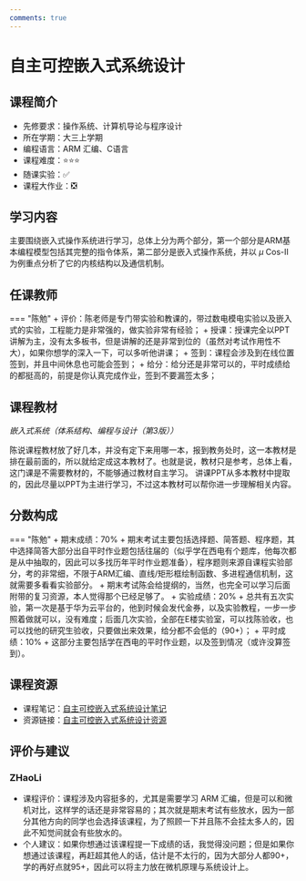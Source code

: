 ```yaml
---
comments: true
---
```

# 自主可控嵌入式系统设计

## 课程简介
+ 先修要求：操作系统、计算机导论与程序设计
+ 所在学期：大三上学期
+ 编程语言：ARM 汇编、C语言
+ 课程难度：:star::star::star:
+ 随课实验：:white_check_mark:
+ 课程大作业：:negative_squared_cross_mark:

## 学习内容
主要围绕嵌入式操作系统进行学习，总体上分为两个部分，第一个部分是ARM基本编程模型包括其完整的指令体系，第二部分是嵌入式操作系统，并以 $\mu$ Cos-II 为例重点分析了它的内核结构以及通信机制。

## 任课教师

=== "陈勉"
    + 评价：陈老师是专门带实验和教课的，带过数电模电实验以及嵌入式的实验，工程能力是非常强的，做实验非常有经验；
    + 授课：授课完全以PPT讲解为主，没有太多板书，但是讲解的还是非常到位的（虽然对考试作用性不大），如果你想学的深入一下，可以多听他讲课；
    + 签到：课程会涉及到在线位置签到，并且中间休息也可能会签到；
    + 给分：给分还是非常可以的，平时成绩给的都挺高的，前提是你认真完成作业，签到不要漏签太多；

## 课程教材

*嵌入式系统（体系结构、编程与设计（第3版））*

陈说课程教材放了好几本，并没有定下来用哪一本，报到教务处时，这一本教材是排在最前面的，所以就给定成这本教材了。也就是说，教材只是参考，总体上看，这门课是不需要教材的，不能够通过教材自主学习。
讲课PPT从多本教材中提取的，因此尽量以PPT为主进行学习，不过这本教材可以帮你进一步理解相关内容。

## 分数构成

=== "陈勉"
    + 期末成绩：70%
        + 期末考试主要包括选择题、简答题、程序题，其中选择简答大部分出自平时作业题包括往届的（似乎学在西电有个题库，他每次都是从中抽取的，因此可以多找历年平时作业题准备），程序题则来源自课程实验部分，考的非常细，不限于ARM汇编、直线/矩形框绘制函数、多进程通信机制，这就需要多看看实验部分。
        + 期末考试陈会给提纲的，当然，也完全可以学习后面附带的复习资源，本人觉得那个已经足够了。
    + 实验成绩：20%
        + 总共有五次实验，第一次是基于华为云平台的，他到时候会发代金券，以及实验教程，一步一步照着做就可以，没有难度；后面几次实验，全部在E楼实验室，可以找陈验收，也可以找他的研究生验收，只要做出来效果，给分都不会低的（90+）；
    + 平时成绩：10%
        + 这部分主要包括学在西电的平时作业题，以及签到情况（或许没算签到）。

## 课程资源
+ 课程笔记：[自主可控嵌入式系统设计笔记](https://lzhms.github.io/collaboration/EmbeddedSystem/)
+ 资源链接：[自主可控嵌入式系统设计资源](https://www.alipan.com/s/2VyMgzUxeZc)

## 评价与建议
### ZHaoLi
+ 课程评价：课程涉及内容挺多的，尤其是需要学习 ARM 汇编，但是可以和微机对比，这样学的话还是非常容易的；其次就是期末考试有些放水，因为一部分其他方向的同学也会选择该课程，为了照顾一下并且陈不会挂太多人的，因此不知觉间就会有些放水的。
+ 个人建议：如果你想通过该课程提一下成绩的话，我觉得没问题；但是如果你想通过该课程，再赶超其他人的话，估计是不太行的，因为大部分人都90+，学的再好点就95+，因此可以将主力放在微机原理与系统设计上。